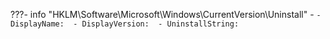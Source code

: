 ???- info "HKLM\Software\Microsoft\Windows\CurrentVersion\Uninstall"
	- ``
		- DisplayName: 
		- DisplayVersion: 
		- UninstallString: ``